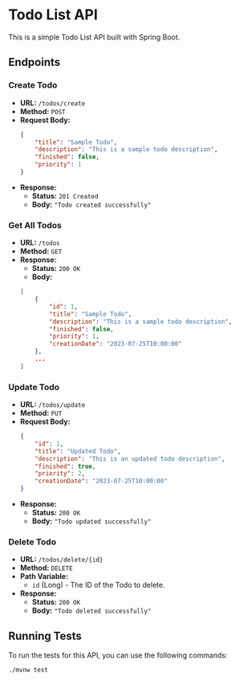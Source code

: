 # Todo List API

This is a simple Todo List API built with Spring Boot.

## Endpoints

### Create Todo

- **URL:** `/todos/create`
- **Method:** `POST`
- **Request Body:**
    ```json
    {
        "title": "Sample Todo",
        "description": "This is a sample todo description",
        "finished": false,
        "priority": 1
    }
    ```
- **Response:**
    - **Status:** `201 Created`
    - **Body:** `"Todo created successfully"`

### Get All Todos

- **URL:** `/todos`
- **Method:** `GET`
- **Response:**
    - **Status:** `200 OK`
    - **Body:** 
    ```json
    [
        {
            "id": 1,
            "title": "Sample Todo",
            "description": "This is a sample todo description",
            "finished": false,
            "priority": 1,
            "creationDate": "2023-07-25T10:00:00"
        },
        ...
    ]
    ```

### Update Todo

- **URL:** `/todos/update`
- **Method:** `PUT`
- **Request Body:**
    ```json
    {
        "id": 1,
        "title": "Updated Todo",
        "description": "This is an updated todo description",
        "finished": true,
        "priority": 2,
        "creationDate": "2023-07-25T10:00:00"
    }
    ```
- **Response:**
    - **Status:** `200 OK`
    - **Body:** `"Todo updated successfully"`

### Delete Todo

- **URL:** `/todos/delete/{id}`
- **Method:** `DELETE`
- **Path Variable:**
    - `id` (Long) - The ID of the Todo to delete.
- **Response:**
    - **Status:** `200 OK`
    - **Body:** `"Todo deleted successfully"`

## Running Tests

To run the tests for this API, you can use the following commands:

```sh
./mvnw test
